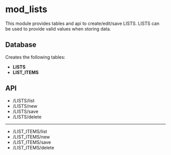 mod_lists
===========

This module provides tables and api to create/edit/save LISTS.  LISTS can be used to provide valid values when storing data.


Database
--------

Creates the following tables:
- **LISTS**
- **LIST_ITEMS**


API
---

- /LISTS/list
- /LISTS/new
- /LISTS/save
- /LISTS/delete

- - - -

- /LIST_ITEMS/list
- /LIST_ITEMS/new
- /LIST_ITEMS/save
- /LIST_ITEMS/delete
